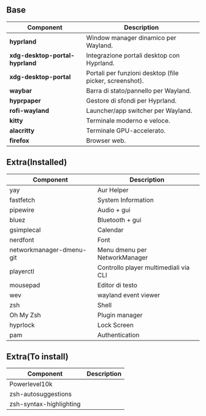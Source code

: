 ## Base

| Component                       | Description                                             |
|---------------------------------|---------------------------------------------------------|
| **hyprland**                    | Window manager dinamico per Wayland.                    |
| **xdg-desktop-portal-hyprland** | Integrazione portali desktop con Hyprland.              |
| **xdg-desktop-portal**          | Portali per funzioni desktop (file picker, screenshot). |
| **waybar**                      | Barra di stato/pannello per Wayland.                    |
| **hyprpaper**                   | Gestore di sfondi per Hyprland.                         |
| **rofi-wayland**                | Launcher/app switcher per Wayland.                      |
| **kitty**                       | Terminale moderno e veloce.                             |
| **alacritty**                   | Terminale GPU-accelerato.                               |
| **firefox**                     | Browser web.                                            |

## Extra(Installed)

| Component                | Description                           |
|--------------------------|---------------------------------------|
| yay                      | Aur Helper                            |
| fastfetch                | System Information                    |
| pipewire                 | Audio + gui                           |
| bluez                    | Bluetooth + gui                       |
| gsimplecal               | Calendar                              |
| nerdfont                 | Font                                  |
| networkmanager-dmenu-git | Menu dmenu per NetworkManager         |
| playerctl                | Controllo player multimediali via CLI |
| mousepad                 | Editor di testo                       |
| wev                      | wayland event viewer                  |
| zsh                      | Shell                                 |
| Oh My Zsh                | Plugin manager                        |
| hyprlock                 | Lock Screen                           |
| pam                      | Authentication                        |

## Extra(To install)

| Component               | Description |
|-------------------------|-------------|
| Powerlevel10k           |             |
| zsh-autosuggestions     |             |
| zsh-syntax-highlighting |             |
